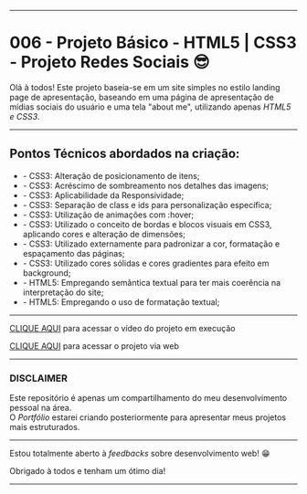 <hr>
<h1>006 - Projeto Básico - HTML5 | CSS3 -  Projeto Redes Sociais &#x1F60E;</h1>
<p>Olá à todos! Este projeto baseia-se em um site simples no estilo landing page de apresentação, baseando em uma página de apresentação de mídias sociais do usuário e uma tela "about me", utilizando apenas <em>HTML5 e CSS3</em>.</p>
<hr>
<h2>Pontos Técnicos abordados na criação:</h2>
<ul>
  <li>- CSS3: Alteração de posicionamento de itens;</li>
  <li>- CSS3: Acréscimo de sombreamento nos detalhes das imagens;</li>
  <li>- CSS3: Aplicabilidade da Responsividade;</li>
  <li>- CSS3: Separação de class e ids para personalização específica;</li>
  <li>- CSS3: Utilização de animações com :hover;</li>
  <li>- CSS3: Utilizado o conceito de bordas e blocos visuais em CSS3, aplicando cores e alteração de dimensões;</li>
  <li>- CSS3: Utilizado externamente para padronizar a cor, formatação e espaçamento das páginas;</li>
  <li>- CSS3: Utilizado cores sólidas e cores gradientes para efeito em background;</li>
  <li>- HTML5: Empregando semântica textual para ter mais coerência na interpretação do site;</li>
  <li>- HTML5: Empregando o uso de formatação textual;</li>
</ul>
<hr>
<p><a href="https://youtu.be/WSEkNJfKkn4">CLIQUE AQUI</a> para acessar o vídeo do projeto em execução</p>
<p><a href="https://diegomendonc.github.io/projetos-HTML-CSS/006%20-%20Projeto%20B%C3%A1sico%20-%20HTML5%20CSS3%20-%20Projeto%20Redes%20Sociais/">CLIQUE AQUI</a> para acessar o projeto via web</p>
<hr>
<h3><strong>DISCLAIMER</strong></h3>
<p>Este repositório é apenas um compartilhamento do meu desenvolvimento pessoal na área.<br>O <em>Portfólio</em> estarei criando posteriormente para apresentar meus projetos mais estruturados.</p>
<hr>
<p>Estou totalmente aberto à <em>feedbacks</em> sobre desenvolvimento web! &#x1F601;</p>
<p>Obrigado à todos e tenham um ótimo dia!</p>
<hr>
